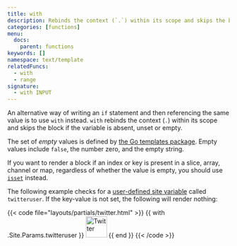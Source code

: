 ```yaml
---
title: with
description: Rebinds the context (`.`) within its scope and skips the block if the variable is absent or empty.
categories: [functions]
menu:
  docs:
    parent: functions
keywords: []
namespace: text/template
relatedFuncs:
  - with
  - range
signature:
  - with INPUT
---
```


An alternative way of writing an `if` statement and then referencing the same value is to use `with` instead. `with` rebinds the context (`.`) within its scope and skips the block if the variable is absent, unset or empty.

The set of *empty* values is defined by [the Go templates package](https://golang.org/pkg/text/template/). Empty values include `false`, the number zero, and the empty string.

If you want to render a block if an index or key is present in a slice, array, channel or map, regardless of whether the value is empty, you should use [`isset`](/functions/isset) instead.

The following example checks for a [user-defined site variable](/variables/site/) called `twitteruser`. If the key-value is not set, the following will render nothing:

{{< code file="layouts/partials/twitter.html" >}}
{{ with .Site.Params.twitteruser }}<span class="twitter">
<a href="https://twitter.com/{{ . }}" rel="author">
<img src="/images/twitter.png" width="48" height="48" title="Twitter: {{ . }}"
 alt="Twitter"></a>
</span>{{ end }}
{{< /code >}}
